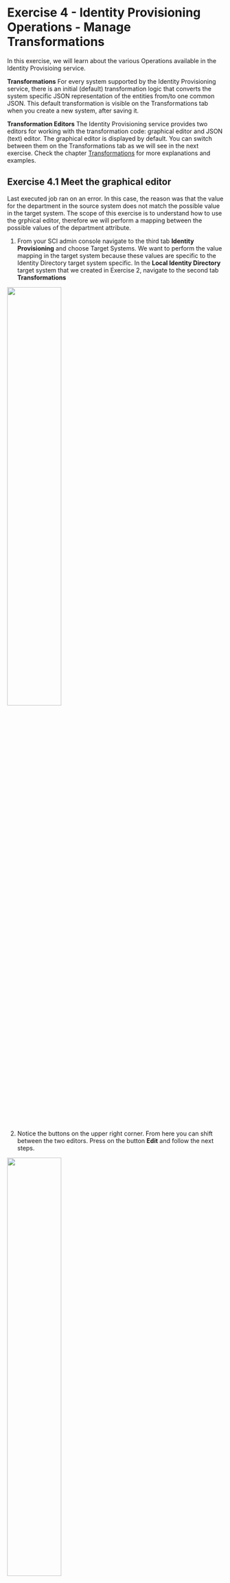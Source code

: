 # Exercise 4 - Identity Provisioning Operations - Manage Transformations

In this exercise, we will learn about the various Operations available in the Identity Provisioing service.

**Transformations**
For every system supported by the Identity Provisioning service, there is an initial (default) transformation logic that converts the system specific JSON representation of the entities from/to one common JSON. This default transformation is visible on the Transformations tab when you create a new system, after saving it. 

**Transformation Editors**
The Identity Provisioning service provides two editors for working with the transformation code: graphical editor and JSON (text) editor. The graphical editor is displayed by default. You can switch between them on the Transformations tab as we will see in the next exercise. 
Check the chapter [Transformations](https://help.sap.com/docs/identity-provisioning/identity-provisioning/transformations?locale=en-US) for more explanations and examples. 

## Exercise 4.1 Meet the graphical editor

Last executed job ran on an error. In this case, the reason was that the value for the department in the source system does not match the possible value in the target system. The scope of this exercise is to understand how to use the grphical editor, therefore we will perform a mapping between the possible values of the department attribute.  

1. From your SCI admin console navigate to the third tab **Identity Provisioning** and choose Target Systems. We want to perform the value mapping in the target system because these values are specific to the Identity Directory target system specific.
In the **Local Identity Directory** target system that we created in Exercise 2, navigate to the second tab **Transformations**

<img src="/exercises/ex4/images/41.png" width=50% height=50%>

2. Notice the buttons on the upper right corner. From here you can shift between the two editors. Press on the button **Edit** and follow the next steps.

<img src="/exercises/ex4/images/42.png" width=50% height=50%>

3. The first entity is the **User**. Scroll down for the _Department_ attribute and press on the **Pencil** icon to Edit the maping.

<img src="/exercises/ex4/images/43.png" width=50% height=50%>

4. On the lower part of the pop-up menu, press on **Add** to  Add name-value pair for the specified expression. 

<img src="/exercises/ex4/images/44.png" width=50% height=50%>

5. Under Name choose **type**

<img src="/exercises/ex4/images/45.png" width=50% height=50%>

6. Under Value choose **valueMapping** and then **Save**

<img src="/exercises/ex4/images/46.png" width=50% height=50%>

7. To **Add a value mapping** choose the fifth button from top to bottom as displayed bellow.
   
<img src="/exercises/ex4/images/47.png" width=50% height=50%>

8. Press on **Add** to insert the new value.

<img src="/exercises/ex4/images/48.png" width=50% height=50%>

9. On the left collumn we will have the values from SAP SuccessFactors source system and on the right collumn the ones from the local Identity Directory. Please right the values as seen bellow and press on **Save**.
 
<img src="/exercises/ex4/images/49.png" width=50% height=50%>

10. You will see the changed also in the JSON editor. Simply shift the view and search for the rows 155 to 175.

<img src="/exercises/ex4/images/410.png" width=50% height=50%>

11. Now let us run the job again. Navigate to the Source System and choose the **SAP SFSF** source sytem. Press on the last tab **Jobs** and choose **Run Now**

<img src="/exercises/ex4/images/411.png" width=50% height=50%>

12. Navigate to the **Provisioning Logs** (from the Identity Provisioning drop-down menu) and notice how the job was now successfull.
    
<img src="/exercises/ex4/images/412.png" width=50% height=50%>

13. Press on the job result and inspect what changed now. 

<img src="/exercises/ex4/images/413.png" width=50% height=50%>

14. Let us check a user record. From the SCI admin console navigate to the second tab **User Management**.

<img src="/exercises/ex4/images/414.png" width=50% height=50%>

15. We can search for the user "HR" because we remember that this was one of the users that had as department value _SMB_ in SAP SFSF - and this caused an error previously. Choose this user and let us scroll to the Department attribute.

<img src="/exercises/ex4/images/415.png" width=50% height=50%>

16. We can observe that the change in the mapping transfomration worked.

<img src="/exercises/ex4/images/416.png" width=50% height=50%>

## Exercise 4.2 Editing Conditions 

1. Let's continue changing the default transformation by editing a condition in the source system. From your SCI admin console navigate to the third tab **Identity Provisioining** and choose **Source Systems**.
   
2. Choose the **SAP SFSF** source system  and navigate to the second tab **Transformations**.
   
3. Press on the **Edit** button from the right side of the menu.

4. Choose Edit Entity -> user -> Edit condition.
   
<img src="/exercises/ex4/images/417.png" width=50% height=50%>

6. In the pop-up copy the bellow conditions and press **Save**.

```
isValidEmail($.emails[0].value) && (($.emails[0].value =~ /.*@successfactors.com/ ) || ($.emails[0].value =~ /.*@sap-test.de/ ))
```

This condition ensures that only users with a valid e-mail address are read from the source system. Furthermore, the job will only filter for users with email addresses belonging to specific domains. 

## Exercise 4.3 Meet the Simulate job

1. Navigate now to **Jobs**, the last tab of this source system.
   
2. Choose **Simulate Job** and press on **Run Now**
   
<img src="/exercises/ex4/images/418.png" width=50% height=50%>
   
3. Navigate to the **Provisioning Logs** (from the Identity Provisioning drop-down menu) and notice the job result.
   
<img src="/exercises/ex4/images/419.png" width=50% height=50%>

4. We notice that many user would be deleted.

<img src="/exercises/ex4/images/420.png" width=50% height=50%>

6. Let us try to see why. Press on **Download All Skipped Entity Logs for This job**

7. In the downloaded file we will see the following message :
   
<img src="/exercises/ex4/images/421.png" width=50% height=50%>

In the next exercise we will learn how to use properties.

## Exercise 4.4 Working with Properties

We have already used properties to configure the connection between your source and target systems in the first exercises. However, this is not the only benefit we have from them. Properties help you to customize the way your identities are read from a source system or provisioned to the target one. They can also filter which entities and attributes to be read or skipped during the provisioning job. 

All the available properties to use in the Identity Provisioning service are to be found on our product page under [List of Properties](https://help.sap.com/docs/identity-provisioning/identity-provisioning/list-of-properties?locale=en-US&version=Cloud)).

1. Let us continue with the configuration from the previous exercise. Navigate to the **SAP SFSF** source system and go to the tab **Properties**. Add the following two properties:

| Name         |Value | 
|--------------|:-----:|
|ips.trace.skipped.entity |true|  
|ips.trace.skipped.entity.content |true|  

<img src="/exercises/ex4/images/423.png" width=50% height=50%>

Press on **Save**. 

2. Navigate to the Target System **Local Identity Services** and go the **Properties** tab.
3. We will add the property

| Name         |Value | 
|--------------|:-----:|
|ips.delete.threshold.users |2|  

the purpose of this property is to limit the number of users that are deleted in the target system. 

We will modify the following property

| Name         |Value | 
|--------------|:-----:|
|ips.trace.failed.entity.content |true|  

Note that these changes are solely for exercise purpose and in a real landscape you might have different requirements. 

4. Let us run the Simmulate job one more time to see the result of our changes. For this we will navigate back to our source systems  and go to the last tab **Jobs**. Choose **Simulate Job** and press on **Run Now**
   
4. Navigate to the **Provisioning Logs** (from the Identity Provisioning drop-down menu) and notice the job result.
   
<img src="/exercises/ex4/images/425.png" width=50% height=50%>

Only two users would be deleted and the job is errored out. Additionally to the previous job execution we can download boad job logs for more details. 

This concludes our session today. If you want to exercise more with the SAP Cloud Identity Services but you do not have an environment already, check the trial account offerings as described in [Getting a Trial Tenant](https://help.sap.com/docs/identity-provisioning/identity-provisioning/getting-trial-tenant?locale=en-US&version=Cloud&q=trial%20account).


## Summary 
After completing this hands-on session you have learned whar are the SAP Cloud Identity Services and how to configure and troubleshoot systems in the Identity Provisioning service. 

